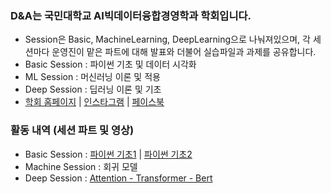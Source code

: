 ### D&A는 국민대학교 AI빅데이터융합경영학과 학회입니다.
  - Session은 Basic, MachineLearning, DeepLearning으로 나눠져있으며, 각 세션마다 운영진이 맡은 파트에 대해 발표와 더불어 실습파일과 과제를 공유합니다.
  - Basic Session : 파이썬 기초 및 데이터 시각화
  - ML Session : 머신러닝 이론 및 적용
  - Deep Session : 딥러닝 이론 및 기초
  - [학회 홈페이지](https://cms.kookmin.ac.kr/kmu-dna/index.do) | [인스타그램](https://www.instagram.com/kmu_dna/) | [페이스북](https://www.facebook.com/kookmin.bigdata.dna2013/)
  
### 활동 내역 (세션 파트 및 영상)
  - Basic Session : [파이썬 기초1](https://www.youtube.com/watch?v=JkZxUs3pYyw) | [파이썬 기초2](https://www.youtube.com/watch?v=ReLmHguUi0E)
  - Machine Session : 회귀 모델
  - Deep Session : [Attention - Transformer - Bert](https://www.youtube.com/watch?v=PpY10OmTebc)
